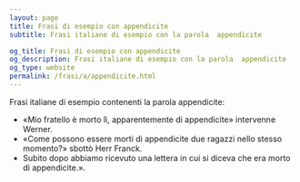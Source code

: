 ```yaml
---
layout: page
title: Frasi di esempio con appendicite 
subtitle: Frasi italiane di esempio con la parola  appendicite

og_title: Frasi di esempio con appendicite 
og_description: Frasi italiane di esempio con la parola  appendicite
og_type: website
permalink: /frasi/a/appendicite.html
---
```


Frasi italiane di esempio contenenti la parola appendicite:


- «Mio fratello è morto lì, apparentemente di appendicite» intervenne Werner.
- «Come possono essere morti di appendicite due ragazzi nello stesso momento?» sbottò Herr Franck.
- Subito dopo abbiamo ricevuto una lettera in cui si diceva che era morto di appendicite.».
